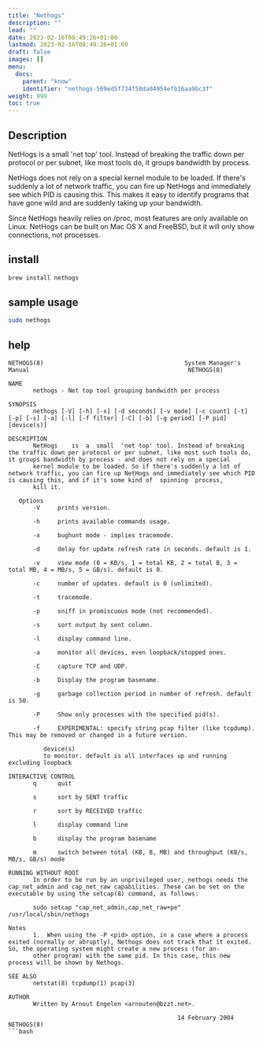 ```yaml
---
title: "Nethogs"
description: ""
lead: ""
date: 2023-02-16T08:49:26+01:00
lastmod: 2023-02-16T08:49:26+01:00
draft: false
images: []
menu:
  docs:
    parent: "know"
    identifier: "nethogs-569ed5f734f58da04954efb16aa9bc3f"
weight: 999
toc: true
---
```



## Description

NetHogs is a small 'net top' tool. Instead of breaking the traffic down per protocol or per subnet, like most tools do, it groups bandwidth by process.

NetHogs does not rely on a special kernel module to be loaded. If there's suddenly a lot of network traffic, you can fire up NetHogs and immediately see which PID is causing this. This makes it easy to identify programs that have gone wild and are suddenly taking up your bandwidth.

Since NetHogs heavily relies on /proc, most features are only available on Linux. NetHogs can be built on Mac OS X and FreeBSD, but it will only show connections, not processes.

## install

```bash
brew install nethogs
```

## sample usage

```bash
sudo nethogs
```

## help

```text
NETHOGS(8)                                        System Manager's Manual                                             NETHOGS(8)

NAME
       nethogs - Net top tool grouping bandwidth per process

SYNOPSIS
       nethogs [-V] [-h] [-x] [-d seconds] [-v mode] [-c count] [-t] [-p] [-s] [-a] [-l] [-f filter] [-C] [-b] [-g period] [-P pid] [device(s)]

DESCRIPTION
       NetHogs    is  a  small  'net top' tool. Instead of breaking the traffic down per protocol or per subnet, like most such tools do, it groups bandwidth by process - and does not rely on a special
       kernel module to be loaded. So if there's suddenly a lot of network traffic, you can fire up NetHogs and immediately see which PID is causing this, and if it's some kind of  spinning  process,
       kill it.

   Options
       -V     prints version.

       -h     prints available commands usage.

       -x     bughunt mode - implies tracemode.

       -d     delay for update refresh rate in seconds. default is 1.

       -v     view mode (0 = KB/s, 1 = total KB, 2 = total B, 3 = total MB, 4 = MB/s, 5 = GB/s). default is 0.

       -c     number of updates. default is 0 (unlimited).

       -t     tracemode.

       -p     sniff in promiscuous mode (not recommended).

       -s     sort output by sent column.

       -l     display command line.

       -a     monitor all devices, even loopback/stopped ones.

       -C     capture TCP and UDP.

       -b     Display the program basename.

       -g     garbage collection period in number of refresh. default is 50.

       -P     Show only processes with the specified pid(s).

       -f     EXPERIMENTAL: specify string pcap filter (like tcpdump). This may be removed or changed in a future version.

          device(s)
          to monitor. default is all interfaces up and running excluding loopback

INTERACTIVE CONTROL
       q      quit

       s      sort by SENT traffic

       r      sort by RECEIVED traffic

       l      display command line

       b      display the program basename

       m      switch between total (KB, B, MB) and throughput (KB/s, MB/s, GB/s) mode

RUNNING WITHOUT ROOT
       In order to be run by an unprivileged user, nethogs needs the cap_net_admin and cap_net_raw capabilities. These can be set on the executable by using the setcap(8) command, as follows:

       sudo setcap "cap_net_admin,cap_net_raw+pe" /usr/local/sbin/nethogs

Notes
       1.  When using the -P <pid> option, in a case where a process exited (normally or abruptly), Nethogs does not track that it exited. So, the operating system might create a new process (for an‐
       other program) with the same pid. In this case, this new process will be shown by Nethogs.

SEE ALSO
       netstat(8) tcpdump(1) pcap(3)

AUTHOR
       Written by Arnout Engelen <arnouten@bzzt.net>.

                                                14 February 2004                                             NETHOGS(8)
```bash
